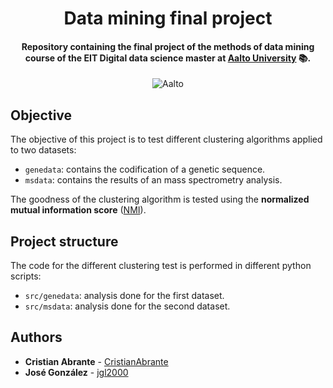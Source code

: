 <h1 align="center">Data mining final project</h1>
<h4 align="center">Repository containing the final project of the methods of data mining course of the EIT Digital data science master at <a href="https://www.aalto.fi/en">Aalto University</a> 📚.</h4>

<p align="center">
  <img alt="Aalto" src="https://img.shields.io/badge/EIT%20Digital-Aalto-blue?style=flat-square">
</p>

## Objective

The objective of this project is to test different clustering algorithms applied to two datasets:

- `genedata`: contains the codification of a genetic sequence.
- `msdata`: contains the results of an mass spectrometry analysis.

The goodness of the clustering algorithm is tested using the **normalized mutual information score** ([NMI](https://scikit-learn.org/stable/modules/generated/sklearn.metrics.normalized_mutual_info_score.html)).

## Project structure

The code for the different clustering test is performed in different python scripts:

- `src/genedata`: analysis done for the first dataset.
- `src/msdata`: analysis done for the second dataset.

## Authors

- **Cristian Abrante** - [CristianAbrante](https://github.com/CristianAbrante)
- **José González** - [jgl2000](https://github.com/jgl2000)
